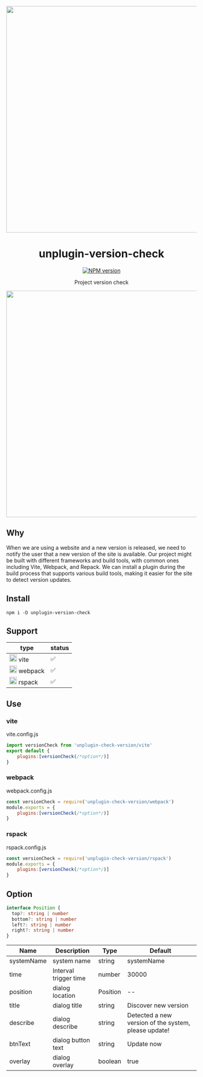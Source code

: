 <p align="center">
  <img src="https://coutinhotts.github.io/assets/unplugin-version-check/logo.png" width="600px" />
</p>

<h1 align="center">unplugin-version-check</h1>
<p align="center">
  <a href="https://npmjs.com/package/unplugin-version-check">
    <img src="https://img.shields.io/npm/v/unplugin-version-check" alt="NPM version">
  </a>
</p>

<p align="center">
Project version check
</p>


<p align="center">
  <img src="https://coutinhotts.github.io/assets/unplugin-version-check/dom.jpg" width="600px" />
</p>


## Why
When we are using a website and a new version is released, we need to notify the user that a new version of the site is available. Our project might be built with different frameworks and build tools, with common ones including Vite, Webpack, and Repack. We can install a plugin during the build process that supports various build tools, making it easier for the site to detect version updates.

## Install

```
npm i -D unplugin-version-check 
```

## Support

| type                                | status |
| ----------------------------------- | ------- |
|  <img src="https://coutinhotts.github.io/assets/unplugin-version-check/vite.png" width="20"> vite                                | ✅      |
|<img src="https://coutinhotts.github.io/assets/unplugin-version-check/webpack.png" width="20"> webpack                             | ✅      |
| <img src="https://assets.rspack.dev/rspack/rspack-logo.svg" width="20"  alt="Rspack"> rspack                          | ✅      |


## Use


### vite
vite.config.js
``` javascript
import versionCheck from 'unplugin-check-version/vite'
export default {
    plugins:[versionCheck(/*option*/)]
}
```
### webpack
webpack.config.js
``` javascript
const versionCheck = require('unplugin-check-version/webpack')
module.exports = {
    plugins:[versionCheck(/*option*/)]
}
```

### rspack
rspack.config.js
``` javascript
const versionCheck = require('unplugin-check-version/rspack')
module.exports = {
    plugins:[versionCheck(/*option*/)]
}
```

## Option
``` typescript
interface Position {
  top?: string | number
  bottom?: string | number
  left?: string | number
  right?: string | number
}
```
| Name | Description |Type|Default|
| -----|-------------|----|-------|
| systemName|system name|string|systemName |
| time|Interval trigger time|number|30000 |
| position|dialog location|Position|--|
| title|dialog title|string|Discover new version|
| describe|dialog describe|string|Detected a new version of the system, please update!|
| btnText|dialog button text|string|Update now|
| overlay|dialog overlay|boolean|true|
